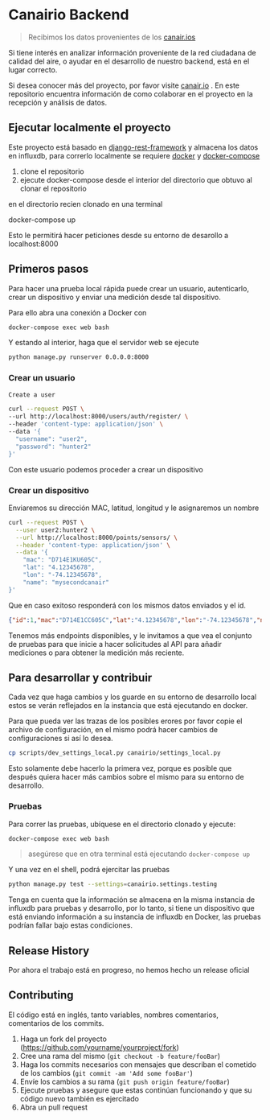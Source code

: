 # Canairio Backend

> Recibimos los datos provenientes de los [canair.ios](https://canair.io)

Si tiene interés en analizar información proveniente de la red ciudadana de calidad del aire,
o ayudar en el desarrollo de nuestro backend, está en el lugar correcto.

Si desea conocer más del proyecto, por favor visite [canair.io](https://canair.io) .  En este repositorio
encuentra información de como colaborar en el proyecto en la recepción y análisis de datos.

## Ejecutar localmente el proyecto

Este proyecto está basado en [django-rest-framework](https://www.django-rest-framework.org/) y almacena los datos en influxdb, para correrlo localmente
se requiere [docker](https://www.docker.com/) y [docker-compose](https://docs.docker.com/compose/install/)

1. clone el repositorio
2. ejecute docker-compose desde el interior del directorio que obtuvo al clonar el repositorio

en el directorio recien clonado en una terminal

docker-compose up

Esto le permitirá hacer peticiones desde su entorno de desarollo a localhost:8000

## Primeros pasos

Para hacer una prueba local rápida puede crear un usuario, autenticarlo,
crear un dispositivo y enviar una medición desde tal dispositivo.

Para ello abra una conexión a Docker con

```bash
docker-compose exec web bash
```

Y estando al interior, haga que el servidor web se ejecute

```bash
python manage.py runserver 0.0.0.0:8000
```

### Crear un usuario

```bash
Create a user

curl --request POST \
--url http://localhost:8000/users/auth/register/ \
--header 'content-type: application/json' \
--data '{
  "username": "user2",
  "password": "hunter2"
}'
```

Con este usuario podemos proceder a crear un dispositivo

### Crear un dispositivo

Enviaremos su dirección MAC, latitud, longitud y le asignaremos un nombre

```bash
curl --request POST \
  --user user2:hunter2 \
  --url http://localhost:8000/points/sensors/ \
  --header 'content-type: application/json' \
  --data '{
    "mac": "D714E1KU605C",
    "lat": "4.12345678",
    "lon": "-74.12345678",
    "name": "mysecondcanair"
}'
```

Que en caso exitoso responderá con los mismos datos enviados y el id.

```json
{"id":1,"mac":"D714E1CC605C","lat":"4.12345678","lon":"-74.12345678","name":"myhomecanair"}
```

Tenemos más endpoints disponibles, y le invitamos a que vea el conjunto
de pruebas para que inicie a hacer solicitudes al API para añadir mediciones
o para obtener la medición más reciente.

## Para desarrollar y contribuir

Cada vez que haga cambios y los guarde en su entorno de desarrollo local estos
se verán reflejados en la instancia que está ejecutando en docker.

Para que pueda ver las trazas de los posibles erores por favor copie el archivo de configuración, en el mismo podrá hacer cambios de configuraciones si así lo desea.

```bash
cp scripts/dev_settings_local.py canairio/settings_local.py
```

Esto solamente debe hacerlo la primera vez, porque es posible que después quiera
hacer más cambios sobre el mismo para su entorno de desarrollo.

### Pruebas

Para correr las pruebas, ubíquese en el directorio clonado y ejecute:

```bash
docker-compose exec web bash
```

>asegúrese que en otra terminal está ejecutando `docker-compose up`

Y una vez en el shell, podrá ejercitar las pruebas

```bash
python manage.py test --settings=canairio.settings.testing
```

Tenga en cuenta que la información se almacena en la misma instancia de
influxdb para pruebas y desarrollo, por lo tanto, si tiene un dispositivo
que está enviando información a su instancia de influxdb en Docker, las
pruebas podrían fallar bajo estas condiciones.

## Release History

Por ahora el trabajo está en progreso, no hemos hecho un release oficial

## Contributing

El código está en inglés, tanto variables, nombres comentarios, comentarios de
los commits.

1. Haga un fork del proyecto (<https://github.com/yourname/yourproject/fork>)
1. Cree una rama del mismo (`git checkout -b feature/fooBar`)
1. Haga los commits necesarios con mensajes que describan el cometido de los cambios (`git commit -am 'Add some fooBar'`)
1. Envíe los cambios a su rama (`git push origin feature/fooBar`)
1. Ejecute pruebas y asegure que estas continúan funcionando y que su código nuevo
también es ejercitado
1. Abra un pull request
